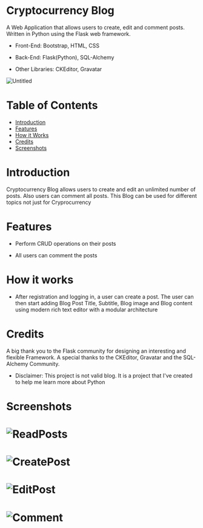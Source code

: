 # Cryptocurrency Blog
A Web Application that allows users to create, edit and comment posts. Written in Python using the Flask web framework.

- Front-End: Bootstrap, HTML, CSS

- Back-End: Flask(Python), SQL-Alchemy

- Other Libraries: CKEditor, Gravatar

![Untitled](https://user-images.githubusercontent.com/80534232/169594767-27b7012b-e8c9-4506-b359-64d4e198ce14.png)

# Table of Contents

- [Introduction](https://github.com/Gyorgy1988/CryptocurrencyBlog/edit/main/README.md#introduction)
- [Features](https://github.com/Gyorgy1988/CryptocurrencyBlog/edit/main/README.md#features)
- [How it Works](https://github.com/Gyorgy1988/CryptocurrencyBlog/edit/main/README.md#how-it-works)
- [Credits](https://github.com/Gyorgy1988/CryptocurrencyBlog/edit/main/README.md#credits)
- [Screenshots](https://github.com/Gyorgy1988/CryptocurrencyBlog/edit/main/README.md#screenshots)

# Introduction

Cryptocurrency Blog allows users to create and edit an unlimited number of posts. Also users can comment all posts. This Blog can be used for different topics not just for Cryprocurrency 

# Features

- Perform CRUD operations on their posts

- All users can comment the posts

# How it works

- After registration and logging in, a user can create a post. The user can then start adding Blog Post Title, Subtitle, Blog image and Blog content using modern rich text editor with a modular architecture

# Credits

A big thank you to the Flask community for designing an interesting and flexible Framework. A special thanks to the CKEditor, Gravatar and the SQL-Alchemy Community.

- Disclaimer: This project is not valid blog. It is a project that I've created to help me learn more about Python

# Screenshots

![ReadPosts](https://user-images.githubusercontent.com/80534232/169600524-394cfaff-5289-4580-99b1-f64bf1987bdf.png)
========================================================================================================================================================
![CreatePost](https://user-images.githubusercontent.com/80534232/169600561-3df10770-b4b6-49bf-99de-c2ff3392259c.png)
========================================================================================================================================================
![EditPost](https://user-images.githubusercontent.com/80534232/169600579-39f24f84-38f5-476c-8fa6-65c1426d0ea4.png)
========================================================================================================================================================
![Comment](https://user-images.githubusercontent.com/80534232/169600595-c4aa67b2-2b8c-4aaa-9edf-0392255d42e6.png)
========================================================================================================================================================
